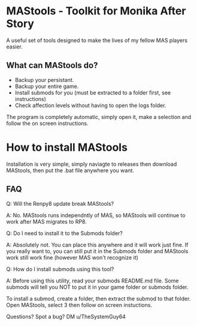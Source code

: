 # MAStools - Toolkit for Monika After Story
A useful set of tools designed to make the lives of my fellow MAS players easier.
## What can MAStools do?
- Backup your persistant.
- Backup your entire game.
- Install submods for you (must be extracted to a folder first, see instructions)
- Check affection levels without having to open the logs folder.

The program is completely automatic, simply open it, make a selection and follow the on screen instructions.

# How to install MAStools
Installation is very simple, simply naviagte to releases then download MAStools, then put the .bat file anywhere you want.

## FAQ
Q: Will the Renpy8 update break MAStools?

A: No. MAStools runs independntly of MAS, so MAStools will continue to work after MAS migrates to RP8.

Q: Do I need to install it to the Submods folder?

A: Absolutely not. You can place this anywhere and it will work just fine. If you really want to, you can still put it in the Submods folder and MAStools work still work fine (however MAS won't recognize it)

Q: How do I install submods using this tool?

A: Before using this utility, read your submods README.md file. Some submods will tell you NOT to put it in your game folder or submods folder.

To install a submod, create a folder, then extract the submod to that folder. Open MAStools, select 3 then follow on screen instuctions.

Questions? Spot a bug? DM u/TheSystemGuy64
